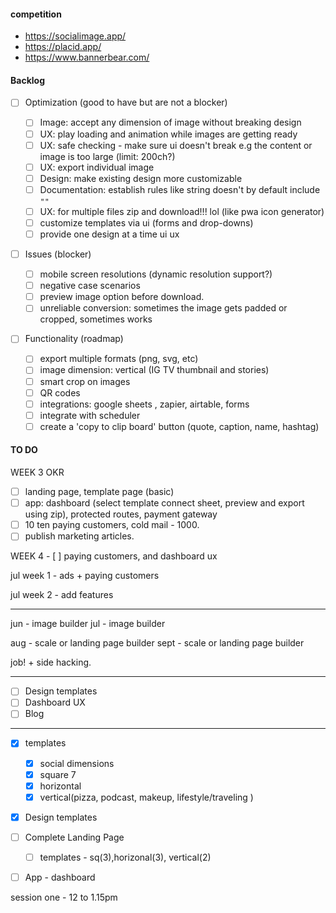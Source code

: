 #### competition

- https://socialimage.app/
- https://placid.app/
- https://www.bannerbear.com/

#### Backlog

- [ ] Optimization (good to have but are not a blocker)

  - [ ] Image: accept any dimension of image without breaking design
  - [ ] UX: play loading and animation while images are getting ready
  - [ ] UX: safe checking - make sure ui doesn't break e.g the content or image is too large (limit: 200ch?)
  - [ ] UX: export individual image
  - [ ] Design: make existing design more customizable
  - [ ] Documentation: establish rules like string doesn't by default include `""`
  - [ ] UX: for multiple files zip and download!!! lol (like pwa icon generator)
  - [ ] customize templates via ui (forms and drop-downs)
  - [ ] provide one design at a time ui ux

- [ ] Issues (blocker)

  - [ ] mobile screen resolutions (dynamic resolution support?)
  - [ ] negative case scenarios
  - [ ] preview image option before download.
  - [ ] unreliable conversion: sometimes the image gets padded or cropped, sometimes works

- [ ] Functionality (roadmap)
  - [ ] export multiple formats (png, svg, etc)
  - [ ] image dimension: vertical (IG TV thumbnail and stories)
  - [ ] smart crop on images
  - [ ] QR codes
  - [ ] integrations: google sheets , zapier, airtable, forms
  - [ ] integrate with scheduler
  - [ ] create a 'copy to clip board' button (quote, caption, name, hashtag)

#### TO DO

WEEK 3 OKR

- [ ] landing page, template page (basic)
- [ ] app: dashboard (select template connect sheet, preview and export using zip), protected routes, payment gateway
- [ ] 10 ten paying customers, cold mail - 1000.
- [ ] publish marketing articles.

WEEK 4 - [ ] paying customers, and dashboard ux

jul week 1 - ads + paying customers

jul week 2 - add features

---

jun - image builder
jul - image builder

aug - scale or landing page builder
sept - scale or landing page builder

job! + side hacking.

---

<!-- landing page: Pitch, Demo, Templates, Pricing, Blog, Get Access. -->

- [ ] Design templates
- [ ] Dashboard UX
- [ ] Blog

---

- [x] templates

  - [x] social dimensions
  - [x] square 7
  - [x] horizontal
  - [x] vertical(pizza, podcast, makeup, lifestyle/traveling )

- [x] Design templates
- [ ] Complete Landing Page
  - [ ] templates - sq(3),horizonal(3), vertical(2)
- [ ] App - dashboard

session one - 12 to 1.15pm
